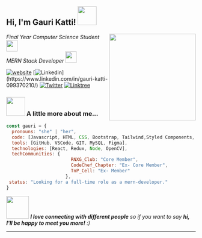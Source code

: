 <h2> Hi, I'm Gauri Katti! <img src="https://media.giphy.com/media/mGcNjsfWAjY5AEZNw6/giphy.gif" width="50"></h2>
<img align='right' src="https://media.giphy.com/media/ieyl9zmCjO4b4t6qoY/giphy.gif" width="230">
<p><em>Final Year Computer Science Student<img src="https://media.giphy.com/media/fYSnHlufseco8Fh93Z/giphy.gif" width="30"></br>
MERN Stack Developer <img src="https://media.giphy.com/media/WUlplcMpOCEmTGBtBW/giphy.gif" width="30"> 
</em></p>

[![website](https://img.shields.io/badge/Website-46a2f1.svg?&style=flat-square&logo=Google-Chrome&logoColor=white&link=https://gauri-katti-portfolio.vercel.app/)](https://gauri-katti-portfolio.vercel.app/)
[![Linkedin](https://img.shields.io/badge/-GauriKatti-blue?style=flat-square&logo=Linkedin&logoColor=white&link=[https://www.linkedin.com/in/thaianebraga/](https://www.linkedin.com/in/gauri-katti-099370210/))](https://www.linkedin.com/in/gauri-katti-099370210/)
[![Twitter](https://img.shields.io/twitter/follow/GauriKatti?style=social)](https://twitter.com/GauriKatti2806)
[![Linktree](https://img.shields.io/badge/Linktree-46a2f1.svg?&style=flat-square&logoColor=white&link=https://linktr.ee/gauri28)](https://linktr.ee/gauri28)


### <img src="https://media.giphy.com/media/VgCDAzcKvsR6OM0uWg/giphy.gif" width="50"> A little more about me...  

```javascript
const gauri = {
  pronouns: "she" | "her",
  code: [Javascript, HTML, CSS, Bootstrap, Tailwind,Styled Components, Python, CPP, SQL],
  tools: [GitHub, VSCode, GIT, MySQL, Figma],
  technologies: [React, Redux, Node, OpenCV],
  techCommunities: {
                        RNXG_Club: "Core Member",
                        CodeChef_Chapter: "Ex- Core Member",
                        TnP_Cell: "Ex- Member"
                      },
 status: "Looking for a full-time role as a mern-developer."
}
```

<img src="https://media.giphy.com/media/LnQjpWaON8nhr21vNW/giphy.gif" width="60"> <em><b>I love connecting with different people</b> so if you want to say <b>hi, I'll be happy to meet you more!</b> :)</em>

---

